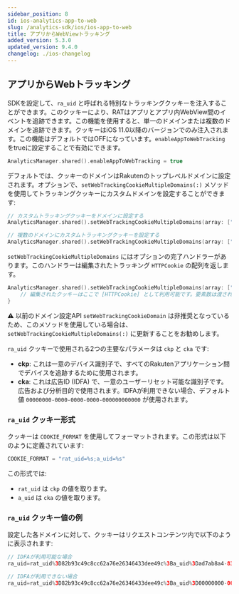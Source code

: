 ```yaml
---
sidebar_position: 8
id: ios-analytics-app-to-web
slug: /analytics-sdk/ios/ios-app-to-web
title: アプリからWebViewトラッキング
added_version: 5.3.0
updated_version: 9.4.0
changelog: ./ios-changelog
---
```


## アプリからWebトラッキング

SDKを設定して、`ra_uid` と呼ばれる特別なトラッキングクッキーを注入することができます。このクッキーにより、RATはアプリとアプリ内WebView間のイベントを追跡できます。この機能を使用すると、単一のドメインまたは複数のドメインを追跡できます。クッキーはiOS 11.0以降のバージョンでのみ注入されます。この機能はデフォルトではOFFになっています。`enableAppToWebTracking` をtrueに設定することで有効にできます。

```swift
AnalyticsManager.shared().enableAppToWebTracking = true
```

デフォルトでは、クッキーのドメインはRakutenのトップレベルドメインに設定されます。オプションで、`setWebTrackingCookieMultipleDomains(:)` メソッドを使用してトラッキングクッキーにカスタムドメインを設定することができます:

```swift
// カスタムトラッキングクッキーをドメインに設定する
AnalyticsManager.shared().setWebTrackingCookieMultipleDomains(array: [".my-domain.co.jp"])

// 複数のドメインにカスタムトラッキングクッキーを設定する
AnalyticsManager.shared().setWebTrackingCookieMultipleDomains(array: [".my-domain.co.jp", ".example-domain.com"])
```

`setWebTrackingCookieMultipleDomains` にはオプションの完了ハンドラーがあります。このハンドラーは編集されたトラッキング `HTTPCookie` の配列を返します。

```swift
AnalyticsManager.shared().setWebTrackingCookieMultipleDomains(array: [".my-domain.co.jp", ".example-domain.com"]) { [weak self] trackingCookies in
    // 編集されたクッキーはここで [HTTPCookie] として利用可能です。要素数は渡されたドメインに依存します。
}
```

⚠️ 以前のドメイン設定API `setWebTrackingCookieDomain` は非推奨となっているため、このメソッドを使用している場合は、`setWebTrackingCookieMultipleDomains(:)` に更新することをお勧めします。

`ra_uid` クッキーで使用される2つの主要なパラメータは `ckp` と `cka` です:

- **ckp**: これは一意のデバイス識別子で、すべてのRakutenアプリケーション間でデバイスを追跡するために使用されます。
- **cka**: これは広告ID (IDFA) で、一意のユーザーリセット可能な識別子です。広告および分析目的で使用されます。IDFAが利用できない場合、デフォルト値 `00000000-0000-0000-0000-000000000000` が使用されます。

### `ra_uid` クッキー形式

クッキーは `COOKIE_FORMAT` を使用してフォーマットされます。この形式は以下のように定義されています:

```swift
COOKIE_FORMAT = "rat_uid=%s;a_uid=%s"
```

この形式では:

* `rat_uid` は `ckp` の値を取ります。
* `a_uid` は `cka` の値を取ります。

### `ra_uid` クッキー値の例

設定した各ドメインに対して、クッキーはリクエストコンテンツ内で以下のように表示されます:

```swift
// IDFAが利用可能な場合
ra_uid=rat_uid%3D82b93c49c8cc62a76e26346433dee49c%3Ba_uid%3Dad7ab8a4-83c8-4ae2-b31f-20b453a62621

// IDFAが利用できない場合
ra_uid=rat_uid%3D82b93c49c8cc62a76e26346433dee49c%3Ba_uid%3D00000000-0000-0000-0000-000000000000
```
